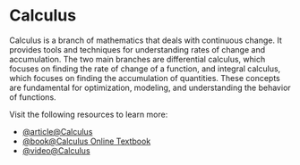 # Calculus

Calculus is a branch of mathematics that deals with continuous change. It provides tools and techniques for understanding rates of change and accumulation. The two main branches are differential calculus, which focuses on finding the rate of change of a function, and integral calculus, which focuses on finding the accumulation of quantities. These concepts are fundamental for optimization, modeling, and understanding the behavior of functions.

Visit the following resources to learn more:

- [@article@Calculus](https://en.wikipedia.org/wiki/Calculus)
- [@book@Calculus Online Textbook](https://ocw.mit.edu/courses/res-18-001-calculus-fall-2023/pages/textbook/)
- [@video@Calculus](https://www.youtube.com/playlist?list=PLybg94GvOJ9ELZEe9s2NXTKr41Yedbw7M)